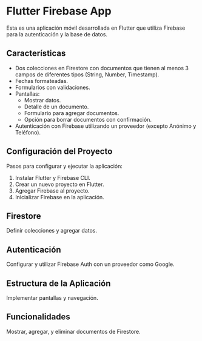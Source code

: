 <!DOCTYPE html>
<html lang="en">
<head>
  <meta charset="UTF-8">
  <meta name="viewport" content="width=device-width, initial-scale=1.0">
  <title>Flutter Firebase App</title>
</head>
<body>

<h1>Flutter Firebase App</h1>

<p>Esta es una aplicación móvil desarrollada en Flutter que utiliza Firebase para la autenticación y la base de datos.</p>

<h2>Características</h2>
<ul>
  <li>Dos colecciones en Firestore con documentos que tienen al menos 3 campos de diferentes tipos (String, Number, Timestamp).</li>
  <li>Fechas formateadas.</li>
  <li>Formularios con validaciones.</li>
  <li>Pantallas:
    <ul>
      <li>Mostrar datos.</li>
      <li>Detalle de un documento.</li>
      <li>Formulario para agregar documentos.</li>
      <li>Opción para borrar documentos con confirmación.</li>
    </ul>
  </li>
  <li>Autenticación con Firebase utilizando un proveedor (excepto Anónimo y Teléfono).</li>
</ul>

<h2>Configuración del Proyecto</h2>
<p>Pasos para configurar y ejecutar la aplicación:</p>
<ol>
  <li>Instalar Flutter y Firebase CLI.</li>
  <li>Crear un nuevo proyecto en Flutter.</li>
  <li>Agregar Firebase al proyecto.</li>
  <li>Inicializar Firebase en la aplicación.</li>
</ol>

<h2>Firestore</h2>
<p>Definir colecciones y agregar datos.</p>

<h2>Autenticación</h2>
<p>Configurar y utilizar Firebase Auth con un proveedor como Google.</p>

<h2>Estructura de la Aplicación</h2>
<p>Implementar pantallas y navegación.</p>

<h2>Funcionalidades</h2>
<p>Mostrar, agregar, y eliminar documentos de Firestore.</p>

</body>
</html>
